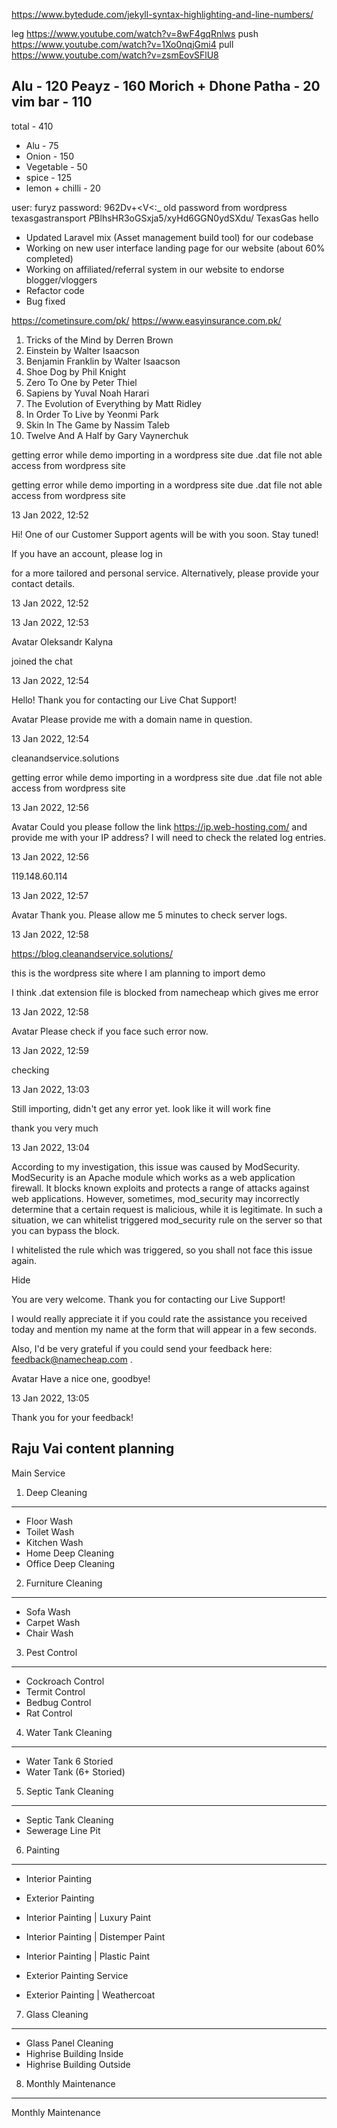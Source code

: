 https://www.bytedude.com/jekyll-syntax-highlighting-and-line-numbers/

leg
https://www.youtube.com/watch?v=8wF4gqRnlws
push
https://www.youtube.com/watch?v=1Xo0nqjGmi4
pull
https://www.youtube.com/watch?v=zsmEovSFlU8

Alu - 120
Peayz - 160
Morich + Dhone Patha - 20
vim bar - 110
--------
total - 410

- Alu - 75
- Onion - 150
- Vegetable - 50
- spice - 125
- lemon + chilli - 20


user: furyz
password: 962Dv+<V<:_
old password from wordpress texasgastransport
$P$BlhsHR3oGSxja5/xyHd6GGN0ydSXdu/
TexasGas
hello

- Updated Laravel mix (Asset management build tool) for our codebase
- Working on new user interface landing page for our website (about 60% completed)
- Working on affiliated/referral system in our website to endorse blogger/vloggers
- Refactor code
- Bug fixed

https://cometinsure.com/pk/
https://www.easyinsurance.com.pk/



01. Tricks of the Mind by Derren Brown
02. Einstein by Walter Isaacson
03. Benjamin Franklin by Walter Isaacson
04. Shoe Dog by Phil Knight
05. Zero To One by Peter Thiel
06. Sapiens by Yuval Noah Harari
07. The Evolution of Everything by Matt Ridley
08. In Order To Live by Yeonmi Park
09. Skin In The Game by Nassim Taleb
10. Twelve And A Half by Gary Vaynerchuk

getting error while demo importing in a wordpress site due .dat file not able access from wordpress site


getting error while demo importing in a wordpress site due .dat file not able access from wordpress site



13 Jan 2022, 12:52

Hi! One of our Customer Support agents will be with you soon. Stay tuned!

If you have an account, please 
log in

  for a more tailored and personal service. Alternatively, please provide your 
contact details.

 

13 Jan 2022, 12:52

13 Jan 2022, 12:53

Avatar
Oleksandr Kalyna

joined the chat

13 Jan 2022, 12:54

Hello! Thank you for contacting our Live Chat Support!

Avatar
Please provide me with a domain name in question.

13 Jan 2022, 12:54

cleanandservice.solutions

getting error while demo importing in a wordpress site due .dat file not able access from wordpress site

13 Jan 2022, 12:56

Avatar
Could you please follow the link https://ip.web-hosting.com/ and provide me with your IP address? I will need to check the related log entries.

13 Jan 2022, 12:56

119.148.60.114

13 Jan 2022, 12:57

Avatar
Thank you. Please allow me 5 minutes to check server logs.

13 Jan 2022, 12:58

https://blog.cleanandservice.solutions/

this is the wordpress site where I am planning to import demo

I think .dat extension file is blocked from namecheap which gives me error

13 Jan 2022, 12:58

Avatar
Please check if you face such error now.

13 Jan 2022, 12:59

checking

13 Jan 2022, 13:03

Still importing, didn't get any error yet. look like it will work fine

thank you very much

13 Jan 2022, 13:04

According to my investigation, this issue was caused by ModSecurity. ModSecurity is an Apache module which works as a web application firewall. It blocks known exploits and protects a range of attacks against web applications. However, sometimes, mod_security may incorrectly determine that a certain request is malicious, while it is legitimate. In such a situation, we can whitelist triggered mod_security rule on the server so that you can bypass the block.

I whitelisted the rule which was triggered, so you shall not face this issue again.


Hide

You are very welcome. Thank you for contacting our Live Support!

I would really appreciate it if you could rate the assistance you received today and mention my name at the form that will appear in a few seconds.

Also, I'd be very grateful if you could send your feedback here: feedback@namecheap.com .

Avatar
Have a nice one, goodbye!

13 Jan 2022, 13:05

 Thank you for your feedback!


## Raju Vai  content planning 

Main Service
1. Deep Cleaning
---------
  * Floor Wash
  * Toilet Wash
  * Kitchen Wash
  * Home Deep Cleaning
  * Office Deep Cleaning

2. Furniture Cleaning
---------
  * Sofa Wash
  * Carpet Wash
  * Chair Wash

3. Pest Control
---------
  * Cockroach Control
  * Termit Control
  * Bedbug Control
  * Rat Control

4. Water Tank Cleaning
---------
  * Water Tank 6 Storied
  * Water Tank (6+ Storied)

5. Septic Tank Cleaning
---------
  * Septic Tank Cleaning
  * Sewerage Line Pit

6. Painting
---------
  * Interior Painting
  * Exterior Painting

  * Interior Painting | Luxury Paint
  * Interior Painting | Distemper Paint
  * Interior Painting | Plastic Paint
  * Exterior Painting Service
  * Exterior Painting | Weathercoat


7. Glass Cleaning
---------
  * Glass Panel Cleaning
  * Highrise Building Inside
  * Highrise Building Outside

8. Monthly Maintenance
---------
Monthly Maintenance 








